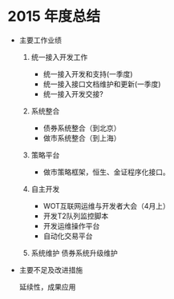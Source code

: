 # 2015 年度总结

+ 主要工作业绩

  1. 统一接入开发工作
     + 统一接入开发和支持(一季度)
     + 统一接入接口文档维护和更新(一季度)
     + 统一接入开发交接?


  2. 系统整合
     + 债券系统整合（到北京）
     + 做市系统整合（到上海）

  3. 策略平台
     + 做市策略框架，恒生、金证程序化接口。


  4. 自主开发
     + WOT互联网运维与开发者大会（4月上）
     + 开发T2队列监控脚本
     + 开发运维操作平台
     + 自动化交易平台

  5. 系统维护
     债券系统升级维护



+ 主要不足及改进措施
  
   延续性，成果应用


